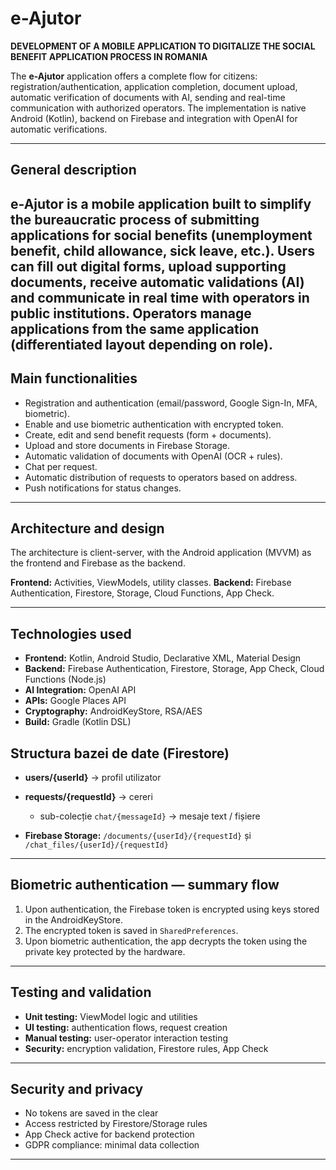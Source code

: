 # e-Ajutor

**DEVELOPMENT OF A MOBILE APPLICATION TO DIGITALIZE THE SOCIAL BENEFIT APPLICATION PROCESS IN ROMANIA**

The **e-Ajutor** application offers a complete flow for citizens: registration/authentication, application completion, document upload, automatic verification of documents with AI, sending and real-time communication with authorized operators. The implementation is native Android (Kotlin), backend on Firebase and integration with OpenAI for automatic verifications.

---

## General description

e-Ajutor is a mobile application built to simplify the bureaucratic process of submitting applications for social benefits (unemployment benefit, child allowance, sick leave, etc.). Users can fill out digital forms, upload supporting documents, receive automatic validations (AI) and communicate in real time with operators in public institutions. Operators manage applications from the same application (differentiated layout depending on role).
---

## Main functionalities

* Registration and authentication (email/password, Google Sign-In, MFA, biometric).
* Enable and use biometric authentication with encrypted token.
* Create, edit and send benefit requests (form + documents).
* Upload and store documents in Firebase Storage.
* Automatic validation of documents with OpenAI (OCR + rules).
* Chat per request.
* Automatic distribution of requests to operators based on address.
* Push notifications for status changes.
---

## Architecture and design

The architecture is client-server, with the Android application (MVVM) as the frontend and Firebase as the backend.

**Frontend:** Activities, ViewModels, utility classes.
**Backend:** Firebase Authentication, Firestore, Storage, Cloud Functions, App Check.

---

## Technologies used

* **Frontend:** Kotlin, Android Studio, Declarative XML, Material Design
* **Backend:** Firebase Authentication, Firestore, Storage, App Check, Cloud Functions (Node.js)
* **AI Integration:** OpenAI API
* **APIs:** Google Places API
* **Cryptography:** AndroidKeyStore, RSA/AES
* **Build:** Gradle (Kotlin DSL)

## Structura bazei de date (Firestore)

* **users/{userId}** → profil utilizator
* **requests/{requestId}** → cereri

  * sub-colecție `chat/{messageId}` → mesaje text / fișiere
* **Firebase Storage:** `/documents/{userId}/{requestId}` și `/chat_files/{userId}/{requestId}`

---

## Biometric authentication — summary flow

1. Upon authentication, the Firebase token is encrypted using keys stored in the AndroidKeyStore.
2. The encrypted token is saved in `SharedPreferences`.
3. Upon biometric authentication, the app decrypts the token using the private key protected by the hardware.

---

## Testing and validation

* **Unit testing:** ViewModel logic and utilities
* **UI testing:** authentication flows, request creation
* **Manual testing:** user-operator interaction testing
* **Security:** encryption validation, Firestore rules, App Check

---

## Security and privacy

* No tokens are saved in the clear
* Access restricted by Firestore/Storage rules
* App Check active for backend protection
* GDPR compliance: minimal data collection

---

